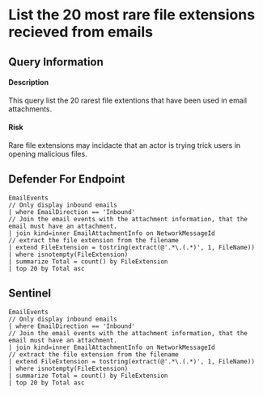 # List the 20 most rare file extensions recieved from emails

## Query Information

#### Description
This query list the 20 rarest file extentions that have been used in email attachments. 

#### Risk
Rare file extensions may incidacte that an actor is trying trick users in opening malicious files.

## Defender For Endpoint
```
EmailEvents
// Only display inbound emails
| where EmailDirection == 'Inbound'
// Join the email events with the attachment information, that the email must have an attachment.
| join kind=inner EmailAttachmentInfo on NetworkMessageId
// extract the file extension from the filename
| extend FileExtension = tostring(extract(@'.*\.(.*)', 1, FileName))
| where isnotempty(FileExtension)
| summarize Total = count() by FileExtension
| top 20 by Total asc
```
## Sentinel
```
EmailEvents
// Only display inbound emails
| where EmailDirection == 'Inbound'
// Join the email events with the attachment information, that the email must have an attachment.
| join kind=inner EmailAttachmentInfo on NetworkMessageId
// extract the file extension from the filename
| extend FileExtension = tostring(extract(@'.*\.(.*)', 1, FileName))
| where isnotempty(FileExtension)
| summarize Total = count() by FileExtension
| top 20 by Total asc
```